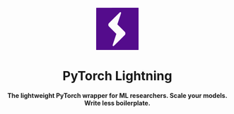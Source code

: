 <div align="center">

![Logo](images/logos/lightning_logo.svg)

# PyTorch Lightning
**The lightweight PyTorch wrapper for ML researchers. Scale your models. Write less boilerplate.**

</div>
